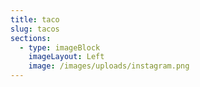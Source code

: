 ```yaml
---
title: taco
slug: tacos
sections:
  - type: imageBlock
    imageLayout: Left
    image: /images/uploads/instagram.png
---
```

